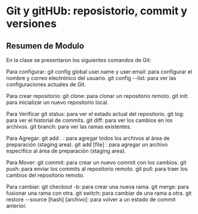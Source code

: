 <h1>Git y gitHUb: reposistorio, commit y versiones</h1>
<h2>Resumen de Modulo</h2>
<prep>
En la clase se presentaron los siguientes comandos de Git:

Para configurar: 
git config global user.name y user.email: para configurar el nombre y correo electrónico del usuario. 
git config --list: para ver las configuraciones actuales de Git.

Para crear repositorio:
git clone: para clonar un repositorio remoto. 
git init: para inicializar un nuevo repositorio local.

Para Verificar 
git status: para ver el estado actual del repositorio. 
git log: para ver el historial de commits. 
git diff: para ver los cambios en los archivos. git branch: para ver las ramas existentes.

Para Agregar:
git add . : para agregar todos los archivos al área de preparación (staging area). 
git add [file] : para agregar un archivo especifico al área de preparación (staging area).

Para Mover: 
git commit: para crear un nuevo commit con los cambios.
git push: para enviar los commits al repositorio remoto. 
git pull: para traer los cambios del repositorio remoto.

Para cambiar:
git checkout -b: para crear una nueva rama. 
git merge: para fusionar una rama con otra. 
git switch: para cambiar de una rama a otra.
git restore --source [hash] [archivo]: para volver a un estado de commit anterior.
</prep>
